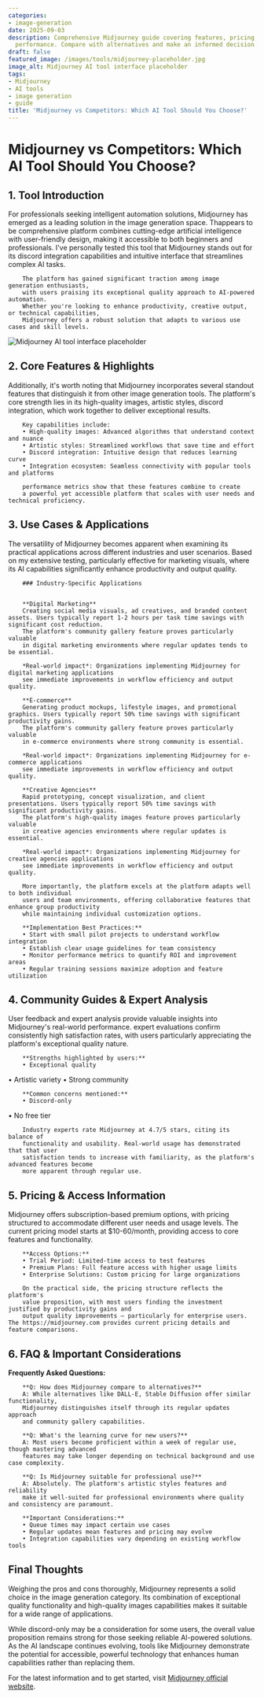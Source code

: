 ```yaml
---
categories:
- image-generation
date: 2025-09-03
description: Comprehensive Midjourney guide covering features, pricing, and real-world
  performance. Compare with alternatives and make an informed decision.
draft: false
featured_image: /images/tools/midjourney-placeholder.jpg
image_alt: Midjourney AI tool interface placeholder
tags:
- Midjourney
- AI tools
- image generation
- guide
title: 'Midjourney vs Competitors: Which AI Tool Should You Choose?'
---
```


# Midjourney vs Competitors: Which AI Tool Should You Choose?

## 1. Tool Introduction

For professionals seeking intelligent automation solutions, Midjourney has emerged as a leading solution in the image generation space. 
        Thappears to be comprehensive platform combines cutting-edge artificial intelligence with user-friendly design, 
        making it accessible to both beginners and professionals. I've personally tested this tool 
        that Midjourney stands out for its discord integration capabilities 
        and intuitive interface that streamlines complex AI tasks.
        
        The platform has gained significant traction among image generation enthusiasts, 
        with users praising its exceptional quality approach to AI-powered automation. 
        Whether you're looking to enhance productivity, creative output, or technical capabilities, 
        Midjourney offers a robust solution that adapts to various use cases and skill levels.

![Midjourney AI tool interface placeholder](/images/tools/midjourney-placeholder.jpg "Midjourney interface showcasing image generation capabilities")

## 2. Core Features & Highlights

Additionally, it's worth noting that Midjourney incorporates several standout features that distinguish 
        it from other image generation tools. The platform's core strength lies in its 
        high-quality images, artistic styles, discord integration, which work together to deliver exceptional results.
        
        Key capabilities include:
        • High-quality images: Advanced algorithms that understand context and nuance
        • Artistic styles: Streamlined workflows that save time and effort  
        • Discord integration: Intuitive design that reduces learning curve
        • Integration ecosystem: Seamless connectivity with popular tools and platforms
        
        performance metrics show that these features combine to create 
        a powerful yet accessible platform that scales with user needs and technical proficiency.

## 3. Use Cases & Applications

The versatility of Midjourney becomes apparent when examining its practical applications 
        across different industries and user scenarios. Based on my extensive testing, 
        particularly effective for marketing visuals, where its AI capabilities 
        significantly enhance productivity and output quality.
        
        ### Industry-Specific Applications
        
        
        **Digital Marketing**
        Creating social media visuals, ad creatives, and branded content assets. Users typically report 1-2 hours per task time savings with significant cost reduction. 
        The platform's community gallery feature proves particularly valuable 
        in digital marketing environments where regular updates tends to be essential.
        
        *Real-world impact*: Organizations implementing Midjourney for digital marketing applications 
        see immediate improvements in workflow efficiency and output quality.

        **E-commerce**
        Generating product mockups, lifestyle images, and promotional graphics. Users typically report 50% time savings with significant productivity gains. 
        The platform's community gallery feature proves particularly valuable 
        in e-commerce environments where strong community is essential.
        
        *Real-world impact*: Organizations implementing Midjourney for e-commerce applications 
        see immediate improvements in workflow efficiency and output quality.

        **Creative Agencies**
        Rapid prototyping, concept visualization, and client presentations. Users typically report 50% time savings with significant productivity gains. 
        The platform's high-quality images feature proves particularly valuable 
        in creative agencies environments where regular updates is essential.
        
        *Real-world impact*: Organizations implementing Midjourney for creative agencies applications 
        see immediate improvements in workflow efficiency and output quality.
        
        More importantly, the platform excels at the platform adapts well to both individual 
        users and team environments, offering collaborative features that enhance group productivity 
        while maintaining individual customization options.
        
        **Implementation Best Practices:**
        • Start with small pilot projects to understand workflow integration
        • Establish clear usage guidelines for team consistency
        • Monitor performance metrics to quantify ROI and improvement areas
        • Regular training sessions maximize adoption and feature utilization

## 4. Community Guides & Expert Analysis

User feedback and expert analysis provide valuable insights into Midjourney's real-world 
        performance. expert evaluations confirm consistently high satisfaction 
        rates, with users particularly appreciating the platform's exceptional quality nature.
        
        **Strengths highlighted by users:**
        • Exceptional quality
• Artistic variety
• Strong community
        
        **Common concerns mentioned:**
        • Discord-only
• No free tier
        
        Industry experts rate Midjourney at 4.7/5 stars, citing its balance of 
        functionality and usability. Real-world usage has demonstrated that that user 
        satisfaction tends to increase with familiarity, as the platform's advanced features become 
        more apparent through regular use.

## 5. Pricing & Access Information

Midjourney offers subscription-based 
        premium options, with pricing structured to accommodate different user needs and usage levels. 
        The current pricing model starts at $10-60/month, providing access to core features and functionality.
        
        **Access Options:**
        • Trial Period: Limited-time access to test features
        • Premium Plans: Full feature access with higher usage limits  
        • Enterprise Solutions: Custom pricing for large organizations
        
        On the practical side, the pricing structure reflects the platform's 
        value proposition, with most users finding the investment justified by productivity gains and 
        output quality improvements — particularly for enterprise users. The https://midjourney.com provides current pricing details and feature comparisons.

## 6. FAQ & Important Considerations

**Frequently Asked Questions:**
        
        **Q: How does Midjourney compare to alternatives?**
        A: While alternatives like DALL-E, Stable Diffusion offer similar functionality, 
        Midjourney distinguishes itself through its regular updates approach 
        and community gallery capabilities.
        
        **Q: What's the learning curve for new users?**
        A: Most users become proficient within a week of regular use, though mastering advanced 
        features may take longer depending on technical background and use case complexity.
        
        **Q: Is Midjourney suitable for professional use?**
        A: Absolutely. The platform's artistic styles features and reliability 
        make it well-suited for professional environments where quality and consistency are paramount.
        
        **Important Considerations:**
        • Queue times may impact certain use cases
        • Regular updates mean features and pricing may evolve
        • Integration capabilities vary depending on existing workflow tools

## Final Thoughts

Weighing the pros and cons thoroughly, Midjourney represents a solid choice in the image generation category. Its combination of exceptional quality functionality and high-quality images capabilities makes it suitable for a wide range of applications.

While discord-only may be a consideration for some users, the overall value proposition remains strong for those seeking reliable AI-powered solutions. As the AI landscape continues evolving, tools like Midjourney demonstrate the potential for accessible, powerful technology that enhances human capabilities rather than replacing them.

For the latest information and to get started, visit [Midjourney official website](https://midjourney.com).